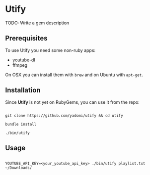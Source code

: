 # Utify

TODO: Write a gem description

## Prerequisites

To use Utify you need some non-ruby apps:

  - youtube-dl
  - ffmpeg

On OSX you can install them with `brew` and on Ubuntu with `apt-get`.

## Installation

Since **Utify** is not yet on RubyGems, you can use it from the repo:

```

git clone https://github.com/yadomi/utify && cd utify

bundle install

./bin/utify

```

## Usage

```

YOUTUBE_API_KEY=<your_youtube_api_key> ./bin/utify playlist.txt ~/Downloads/

```
